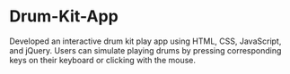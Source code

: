 # Drum-Kit-App
Developed an interactive drum kit play app using HTML, CSS, JavaScript, and jQuery. Users can simulate playing drums by pressing corresponding keys on their keyboard or clicking with the mouse.
